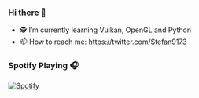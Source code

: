 ### Hi there 👋

- 🕵 I’m currently learning Vulkan, OpenGL and Python
- 📫 How to reach me: https://twitter.com/Stefan9173

### Spotify Playing 🎧
[![Spotify](https://spotifyinreadme.vercel.app/api/spotify)](https://open.spotify.com/user/21leaa5wnmpiivq2htfuukuiq)

